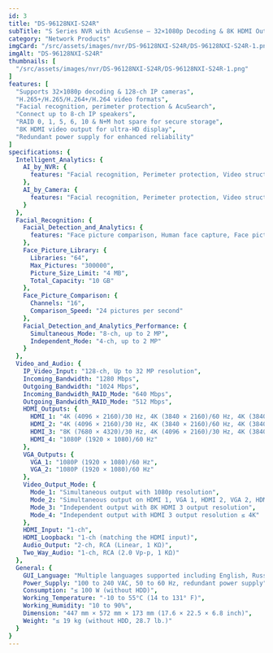 ```yaml
---
id: 3
title: "DS-96128NXI-S24R"
subTitle: "S Series NVR with AcuSense – 32×1080p Decoding & 8K HDMI Output"
category: "Network Products"
imgCard: "/src/assets/images/nvr/DS-96128NXI-S24R/DS-96128NXI-S24R-1.png"
imgAlt: "DS-96128NXI-S24R"
thumbnails: [
  "/src/assets/images/nvr/DS-96128NXI-S24R/DS-96128NXI-S24R-1.png"
]
features: [
  "Supports 32×1080p decoding & 128-ch IP cameras",
  "H.265+/H.265/H.264+/H.264 video formats",
  "Facial recognition, perimeter protection & AcuSearch",
  "Connect up to 8-ch IP speakers",
  "RAID 0, 1, 5, 6, 10 & N+M hot spare for secure storage",
  "8K HDMI video output for ultra-HD display",
  "Redundant power supply for enhanced reliability"
]
specifications: {
  Intelligent_Analytics: {
    AI_by_NVR: {
      features: "Facial recognition, Perimeter protection, Video structuralization"
    },
    AI_by_Camera: {
      features: "Facial recognition, Perimeter protection, Video structuralization, AcuSearch, Motion detection 2.0, ANPR, People counting, VCA"
    }
  },
  Facial_Recognition: {
    Facial_Detection_and_Analytics: {
      features: "Face picture comparison, Human face capture, Face picture search"
    },
    Face_Picture_Library: {
      Libraries: "64",
      Max_Pictures: "300000",
      Picture_Size_Limit: "4 MB",
      Total_Capacity: "10 GB"
    },
    Face_Picture_Comparison: {
      Channels: "16",
      Comparison_Speed: "24 pictures per second"
    },
    Facial_Detection_and_Analytics_Performance: {
      Simultaneous_Mode: "8-ch, up to 2 MP",
      Independent_Mode: "4-ch, up to 2 MP"
    }
  },
  Video_and_Audio: {
    IP_Video_Input: "128-ch, Up to 32 MP resolution",
    Incoming_Bandwidth: "1280 Mbps",
    Outgoing_Bandwidth: "1024 Mbps",
    Incoming_Bandwidth_RAID_Mode: "640 Mbps",
    Outgoing_Bandwidth_RAID_Mode: "512 Mbps",
    HDMI_Outputs: {
      HDMI_1: "4K (4096 × 2160)/30 Hz, 4K (3840 × 2160)/60 Hz, 4K (3840 × 2160)/30 Hz, 2K (2560 × 1440)/60 Hz, 1080P (1920 × 1080)/60 Hz",
      HDMI_2: "4K (4096 × 2160)/30 Hz, 4K (3840 × 2160)/60 Hz, 4K (3840 × 2160)/30 Hz, 2K (2560 × 1440)/60 Hz, 1080P (1920 × 1080)/60 Hz",
      HDMI_3: "8K (7680 × 4320)/30 Hz, 4K (4096 × 2160)/30 Hz, 4K (3840 × 2160)/60 Hz, 4K (3840 × 2160)/30 Hz, 2K (2560 × 1440)/60 Hz, 1080P (1920 × 1080)/60 Hz",
      HDMI_4: "1080P (1920 × 1080)/60 Hz"
    },
    VGA_Outputs: {
      VGA_1: "1080P (1920 × 1080)/60 Hz",
      VGA_2: "1080P (1920 × 1080)/60 Hz"
    },
    Video_Output_Mode: {
      Mode_1: "Simultaneous output with 1080p resolution",
      Mode_2: "Simultaneous output on HDMI 1, VGA 1, HDMI 2, VGA 2, HDMI 3, and HDMI 4",
      Mode_3: "Independent output with 8K HDMI 3 output resolution",
      Mode_4: "Independent output with HDMI 3 output resolution ≤ 4K"
    },
    HDMI_Input: "1-ch",
    HDMI_Loopback: "1-ch (matching the HDMI input)",
    Audio_Output: "2-ch, RCA (Linear, 1 KΩ)",
    Two_Way_Audio: "1-ch, RCA (2.0 Vp-p, 1 KΩ)"
  },
  General: {
    GUI_Language: "Multiple languages supported including English, Russian, German, French, Spanish, Chinese, etc.",
    Power_Supply: "100 to 240 VAC, 50 to 60 Hz, redundant power supply",
    Consumption: "≤ 100 W (without HDD)",
    Working_Temperature: "-10 to 55°C (14 to 131° F)",
    Working_Humidity: "10 to 90%",
    Dimension: "447 mm × 572 mm × 173 mm (17.6 × 22.5 × 6.8 inch)",
    Weight: "≤ 19 kg (without HDD, 28.7 lb.)"
  }
}
---
```

